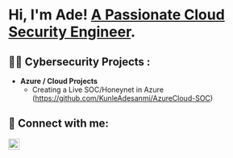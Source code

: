 <h1>Hi, I'm Ade! <a href="https://www.linkedin.com/in/adekunle-adesanmi/">A Passionate Cloud Security Engineer</a>.

<h2>👨‍💻 Cybersecurity Projects :</h2>

- <b> Azure / Cloud Projects </b>
  - Creating a Live SOC/Honeynet in Azure (https://github.com/KunleAdesanmi/AzureCloud-SOC)

<h2> 🤳 Connect with me:</h2>

[<img align="left" alt="JoshMadakor | LinkedIn" width="22px" src="https://cdn.jsdelivr.net/npm/simple-icons@v3/icons/linkedin.svg" />][linkedin]


[linkedin]: https://www.linkedin.com/in/adekunle-adesanmi/

<!--
**joshmadakor1/joshmadakor1** is a ✨ _special_ ✨ repository because its `README.md` (this file) appears on your GitHub profile.

Here are some ideas to get you started:

- 🔭 I’m currently working on ...
- 🌱 I’m currently learning ...
- 👯 I’m looking to collaborate on ...
- 🤔 I’m looking for help with ...
- 💬 Ask me about ...
- 📫 How to reach me: ...
- 😄 Pronouns: ...
- ⚡ Fun fact: ...
-->
